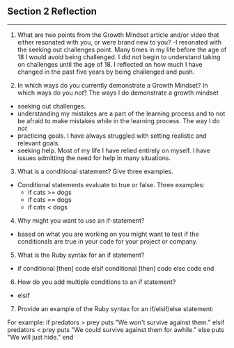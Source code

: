 ## Section 2 Reflection
------------------------
1. What are two points from the Growth Mindset article and/or video that either resonated with you, or were brand new to you?
-I resonated with the seeking out challenges point. Many times in my life before the age of 18 I would avoid being challenged. I did not begin to understand taking on challenges until the  age of 18. I reflected on how much I have changed in the past five years by being challenged and push.

2. In which ways do you currently demonstrate a Growth Mindset? In which ways do you _not_?
The ways I do demonstrate a growth mindset
- seeking out challenges.
- understanding my mistakes are a part of the learning process and to not be afraid to make mistakes while in the learning process.
The way I do _not_
- practicing goals. I have always struggled with setting realistic and relevant goals.
- seeking help. Most of my life I have relied entirely on myself. I have issues admitting the need for help in many situations.

3. What is a conditional statement? Give three examples.
- Conditional statements evaluate to true or false. Three examples:
  - if cats >= dogs
  - if cats == dogs
  - if cats < dogs

4. Why might you want to use an if-statement?
- based on what you are working on you might want to test if the conditionals are true in your code for your project or company.
5. What is the Ruby syntax for an if statement?
- if conditional [then]
  code
elsif conditional [then]
  code
else
  code
end

6. How do you add multiple conditions to an if statement?
- elsif

7. Provide an example of the Ruby syntax for an if/elsif/else statement:

For example:
if predators > prey
  puts "We won't survive against them."
elsif predators < prey
  puts "We could survive against them for awhile."
else
  puts "We will just hide."
end
